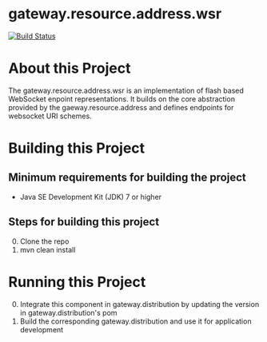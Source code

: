 # gateway.resource.address.wsr

[![Build Status][build-status-image]][build-status]

[build-status-image]: https://travis-ci.org/kaazing/gateway.resource.address.wsr.svg?branch=develop
[build-status]: https://travis-ci.org/kaazing/gateway.resource.address.wsr

# About this Project

The gateway.resource.address.wsr is an implementation of flash based WebSocket enpoint representations. It builds on the core abstraction provided by the gaeway.resource.address and defines endpoints for websocket URI schemes.

# Building this Project

## Minimum requirements for building the project
* Java SE Development Kit (JDK) 7 or higher

## Steps for building this project
0. Clone the repo
0. mvn clean install

# Running this Project

0. Integrate this component in gateway.distribution by updating the version in gateway.distribution's pom
0. Build the corresponding gateway.distribution and use it for application development

